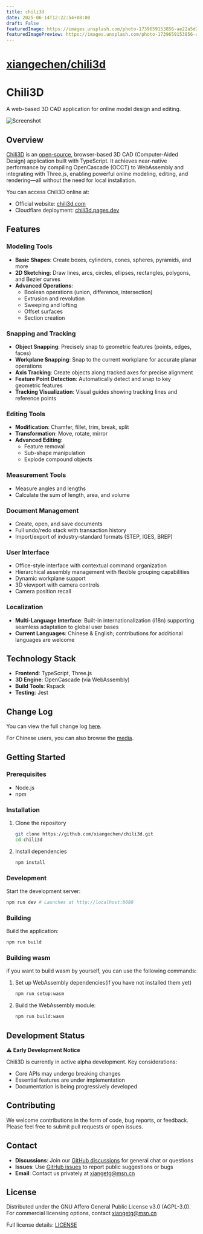 ```yaml
---
title: chili3d
date: 2025-06-14T12:22:54+08:00
draft: False
featuredImage: https://images.unsplash.com/photo-1739659153856-ae22a5d2390a?ixid=M3w0NjAwMjJ8MHwxfHJhbmRvbXx8fHx8fHx8fDE3NDk4NzQ5NTF8&ixlib=rb-4.1.0
featuredImagePreview: https://images.unsplash.com/photo-1739659153856-ae22a5d2390a?ixid=M3w0NjAwMjJ8MHwxfHJhbmRvbXx8fHx8fHx8fDE3NDk4NzQ5NTF8&ixlib=rb-4.1.0
---
```


# [xiangechen/chili3d](https://github.com/xiangechen/chili3d)

# Chili3D

A web-based 3D CAD application for online model design and editing.

![Screenshot](./screenshots/screenshot.png)

## Overview

[Chili3D](https://chili3d.com) is an [open-source](https://github.com/xiangechen/chili3d), browser-based 3D CAD (Computer-Aided Design) application built with TypeScript. It achieves near-native performance by compiling OpenCascade (OCCT) to WebAssembly and integrating with Three.js, enabling powerful online modeling, editing, and rendering—all without the need for local installation.

You can access Chili3D online at:

- Official website: [chili3d.com](https://chili3d.com)
- Cloudflare deployment: [chili3d.pages.dev](https://chili3d.pages.dev)

## Features

### Modeling Tools

- **Basic Shapes**: Create boxes, cylinders, cones, spheres, pyramids, and more
- **2D Sketching**: Draw lines, arcs, circles, ellipses, rectangles, polygons, and Bezier curves
- **Advanced Operations**:
    - Boolean operations (union, difference, intersection)
    - Extrusion and revolution
    - Sweeping and lofting
    - Offset surfaces
    - Section creation

### Snapping and Tracking

- **Object Snapping**: Precisely snap to geometric features (points, edges, faces)
- **Workplane Snapping**: Snap to the current workplane for accurate planar operations
- **Axis Tracking**: Create objects along tracked axes for precise alignment
- **Feature Point Detection**: Automatically detect and snap to key geometric features
- **Tracking Visualization**: Visual guides showing tracking lines and reference points

### Editing Tools

- **Modification**: Chamfer, fillet, trim, break, split
- **Transformation**: Move, rotate, mirror
- **Advanced Editing**:
    - Feature removal
    - Sub-shape manipulation
    - Explode compound objects

### Measurement Tools

- Measure angles and lengths
- Calculate the sum of length, area, and volume

### Document Management

- Create, open, and save documents
- Full undo/redo stack with transaction history
- Import/export of industry-standard formats (STEP, IGES, BREP)

### User Interface

- Office-style interface with contextual command organization
- Hierarchical assembly management with flexible grouping capabilities
- Dynamic workplane support
- 3D viewport with camera controls
- Camera position recall

### Localization

- **Multi-Language Interface**: Built-in internationalization (i18n) supporting seamless adaptation to global user bases
- **Current Languages**: Chinese & English; contributions for additional languages are welcome

## Technology Stack

- **Frontend**: TypeScript, Three.js
- **3D Engine**: OpenCascade (via WebAssembly)
- **Build Tools**: Rspack
- **Testing**: Jest

## Change Log

You can view the full change log [here](https://github.com/xiangechen/chili3d/releases).

For Chinese users, you can also browse the [media](https://space.bilibili.com/539380032/lists/3108412?type=season).

## Getting Started

### Prerequisites

- Node.js
- npm

### Installation

1. Clone the repository

    ```bash
    git clone https://github.com/xiangechen/chili3d.git
    cd chili3d
    ```

2. Install dependencies

    ```bash
    npm install
    ```

### Development

Start the development server:

```bash
npm run dev # Launches at http://localhost:8080
```

### Building

Build the application:

```bash
npm run build
```

### Building wasm

if you want to build wasm by yourself, you can use the following commands:

1. Set up WebAssembly dependencies(if you have not installed them yet)

    ```bash
    npm run setup:wasm
    ```

2. Build the WebAssembly module:

    ```bash
    npm run build:wasm
    ```

## Development Status

⚠️ **Early Development Notice**

Chili3D is currently in active alpha development. Key considerations:

- Core APIs may undergo breaking changes
- Essential features are under implementation
- Documentation is being progressively developed

## Contributing

We welcome contributions in the form of code, bug reports, or feedback. Please feel free to submit pull requests or open issues.

## Contact

- **Discussions**: Join our [GitHub discussions](https://github.com/xiangechen/chili3d/discussions) for general chat or questions
- **Issues**: Use [GitHub issues](https://github.com/xiangechen/chili3d/issues) to report public suggestions or bugs
- **Email**: Contact us privately at xiangetg@msn.cn

## License

Distributed under the GNU Affero General Public License v3.0 (AGPL-3.0). For commercial licensing options, contact xiangetg@msn.cn

Full license details: [LICENSE](LICENSE)
